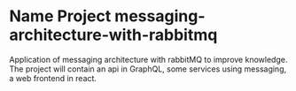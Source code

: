 # Name Project messaging-architecture-with-rabbitmq

Application of messaging architecture with rabbitMQ to improve knowledge. The project will contain an api in GraphQL, some services using messaging, a web frontend in react.
